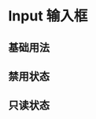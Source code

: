 # Input 输入框

## 基础用法

<ClientOnly>
<input-demo></input-demo>
</ClientOnly>

## 禁用状态

<ClientOnly>
<input-disabled-demo></input-disabled-demo>
</ClientOnly>

## 只读状态

<ClientOnly>
<input-readonly-demo></input-readonly-demo>
</ClientOnly>